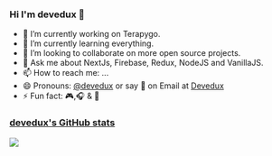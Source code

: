 ### Hi I'm devedux 👋

- 🔭 I’m currently working on Terapygo.
- 🌱 I’m currently learning everything.
- 👯 I’m looking to collaborate on more open source projects.
- 💬 Ask me about NextJs, Firebase, Redux, NodeJS and VanillaJS.
- 📫 How to reach me: ...
- 😄 Pronouns: [@devedux](https://www.linkedin.com/in/cristhian-laurente-016a88207/) or say 👋 on Email at [Devedux](mailto:devedux@gmail.com)
- ⚡ Fun fact: 🎮,🎧 & 🎤

### [devedux's GitHub stats](https://github-readme-stats.vercel.app/api?username=devedux&hide=contribs,prs&theme=blueberry)
<img src="https://github-readme-stats.vercel.app/api?username=devedux&hide=contribs,prs&theme=blueberry" />
